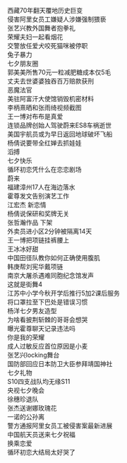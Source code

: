 西藏70年翻天覆地历史巨变  
侵害阿里女员工嫌疑人涉嫌强制猥亵  
张艺兴教外国舞者抱拳礼  
荣耀夫妇一起看烟花  
交警放任爱犬咬死猫咪被停职  
兔子暴力  
七夕朋友圈  
郭美美所售70元一粒减肥糖成本仅5毛  
丈夫去世婆婆独吞百万赔款获刑  
恶魔法官  
美驻阿富汗大使馆销毁机密材料  
李柄熹晒和张雨绮视频截图  
王一博对布布是真爱  
连锁品牌创始人驾驶蔚来ES8车祸逝世  
美国宇航员或为早日返回地球破坏飞船  
杨倩说要带全红婵去抓娃娃  
滔搏  
七夕快乐  
循环初恋凭什么在恋恋剧场  
蔚来  
福建漳州17人在海边落水  
霍尊发文告别演艺工作  
江宏杰 新恋情  
杨倩说保研和奖牌无关  
张哲瀚作品 下架  
外卖员进小区2分钟被隔离14天  
王一博把项链挂裤腰上  
王冰冰好甜  
中国田径队教你如何正确使用腹肌  
韩庚帮刘宪华戴项链  
南京大屠杀遇难同胞纪念馆发声  
这就是街舞4  
江苏中小学今秋开学后推行5加2课后服务  
将口罩拉至下巴处是错误习惯  
杨洋七夕男友造型  
为啥看披荆斩棘的哥哥会想哭  
曝光霍尊聊天记录违法吗  
你是我的荣耀  
成人过敏反应首位原因是小麦  
张艺兴locking舞台  
国防部回应日本防卫大臣参拜靖国神社  
七夕礼物  
S10四支战队均无缘S11  
央视七夕晚会  
徐穗珍退队  
张杰送谢娜玫瑰花  
一诺的公孙离  
警方通报阿里女员工被侵害案最新进展  
中国航天员送来七夕祝福  
换乘恋爱  
循环初恋大结局太好哭了  
